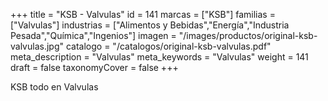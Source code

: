 +++
title = "KSB - Valvulas"
id = 141
marcas = ["KSB"]
familias = ["Valvulas"]
industrias = ["Alimentos y Bebidas","Energía","Industria Pesada","Química","Ingenios"]
imagen = "/images/productos/original-ksb-valvulas.jpg"
catalogo = "/catalogos/original-ksb-valvulas.pdf"
meta_description = "Valvulas"
meta_keywords = "Valvulas"
weight = 141
draft = false
taxonomyCover = false
+++
<p>KSB todo en Valvulas</p>